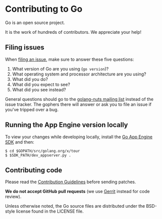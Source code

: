 # Contributing to Go

Go is an open source project.

It is the work of hundreds of contributors. We appreciate your help!


## Filing issues

When [filing an issue](https://golang.org/issue/new), make sure to answer these five questions:

1. What version of Go are you using (`go version`)?
2. What operating system and processor architecture are you using?
3. What did you do?
4. What did you expect to see?
5. What did you see instead?

General questions should go to the [golang-nuts mailing list](https://groups.google.com/group/golang-nuts) instead of the issue tracker.
The gophers there will answer or ask you to file an issue if you've tripped over a bug.

## Running the App Engine version locally

To view your changes while developing locally, install the
[Go App Engine SDK](https://cloud.google.com/appengine/downloads?hl=en) and then:

	$ cd $GOPATH/src/golang.org/x/tour
	$ $SDK_PATH/dev_appserver.py .

## Contributing code

Please read the [Contribution Guidelines](https://golang.org/doc/contribute.html)
before sending patches.

**We do not accept GitHub pull requests**
(we use [Gerrit](https://code.google.com/p/gerrit/) instead for code review).

Unless otherwise noted, the Go source files are distributed under
the BSD-style license found in the LICENSE file.

